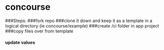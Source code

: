 # concourse

###Steps:
###fork repo
###clone it down and keep it as a template in a logical directory (ie concourse/example)
###create /ci folder in app project
###copy files over from template
#### update values  
